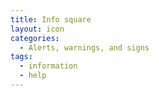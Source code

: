 ```yaml
---
title: Info square
layout: icon
categories:
  - Alerts, warnings, and signs
tags:
  - information
  - help
---
```

